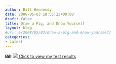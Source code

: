 ```yaml
---
author: Bill Hennessy
date: 2008-05-03 18:55:23+00:00
draft: false
title: Draw a Pig, and Know Yourself
layout: blog
#url: e/2008/05/03/draw-a-pig-and-know-yourself/
categories:
- Latest
---
```


**Bill** [![](https://drawapig.desktopcreatures.com/gallery/2008/5/3/1688840.jpg)
Click to view my test results](https://drawapig.desktopcreatures.com/gallery/large.asp?id=1688840&p=0&hof=1&q=personality+test)
